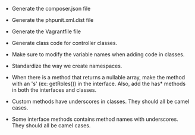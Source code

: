 * Generate the composer.json file
* Generate the phpunit.xml.dist file
* Generate the Vagrantfile file
* Generate class code for controller classes.
* Make sure to modify the variable names when adding code in classes.
* Standardize the way we create namespaces.

* When there is a method that returns a nullable array, make the method with an 's' (ex: getRoles()) in the interface.  Also, add the has* methods in both the interfaces and classes.
* Custom methods have underscores in classes.  They should all be camel cases.
* Some interface methods contains method names with underscores.  They should all be camel cases.
